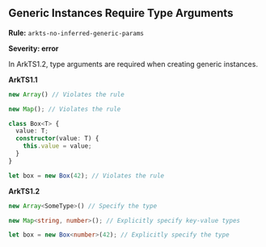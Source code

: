 ## Generic Instances Require Type Arguments

**Rule:** `arkts-no-inferred-generic-params`

**Severity: error**

In ArkTS1.2, type arguments are required when creating generic instances.

**ArkTS1.1**

```typescript
new Array() // Violates the rule

new Map(); // Violates the rule

class Box<T> {
  value: T;
  constructor(value: T) {
    this.value = value;
  }
}

let box = new Box(42); // Violates the rule
```

**ArkTS1.2**

```typescript
new Array<SomeType>() // Specify the type

new Map<string, number>(); // Explicitly specify key-value types

let box = new Box<number>(42); // Explicitly specify the type
```
